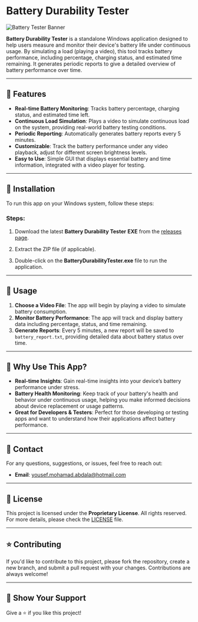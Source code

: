 # Battery Durability Tester

![Battery Tester Banner](https://img.shields.io/badge/Project-Battery_Durability_Tester-blue)

**Battery Durability Tester** is a standalone Windows application designed to help users measure and monitor their device's battery life under continuous usage. By simulating a load (playing a video), this tool tracks battery performance, including percentage, charging status, and estimated time remaining. It generates periodic reports to give a detailed overview of battery performance over time.

---

## 🚀 Features

- **Real-time Battery Monitoring**: Tracks battery percentage, charging status, and estimated time left.
- **Continuous Load Simulation**: Plays a video to simulate continuous load on the system, providing real-world battery testing conditions.
- **Periodic Reporting**: Automatically generates battery reports every 5 minutes.
- **Customizable**: Track the battery performance under any video playback, adjust for different screen brightness levels.
- **Easy to Use**: Simple GUI that displays essential battery and time information, integrated with a video player for testing.

---

## 🔧 Installation

To run this app on your Windows system, follow these steps:

### Steps:

1. Download the latest **Battery Durability Tester** **EXE** from the [releases page](https://github.com/lordpaoloo/BatteryDurabilityTester/releases).
   
2. Extract the ZIP file (if applicable).

3. Double-click on the **BatteryDurabilityTester.exe** file to run the application.

---

## 🎥 Usage

1. **Choose a Video File**: The app will begin by playing a video to simulate battery consumption.
2. **Monitor Battery Performance**: The app will track and display battery data including percentage, status, and time remaining.
3. **Generate Reports**: Every 5 minutes, a new report will be saved to `battery_report.txt`, providing detailed data about battery status over time.

---

## 🌟 Why Use This App?

- **Real-time Insights**: Gain real-time insights into your device’s battery performance under stress.
- **Battery Health Monitoring**: Keep track of your battery's health and behavior under continuous usage, helping you make informed decisions about device replacement or usage patterns.
- **Great for Developers & Testers**: Perfect for those developing or testing apps and want to understand how their applications affect battery performance.

---

## 📧 Contact

For any questions, suggestions, or issues, feel free to reach out:

- **Email**: [yousef.mohamad.abdala@hotmail.com](mailto:yousef.mohamad.abdala@hotmail.com)

---

## 📝 License

This project is licensed under the **Proprietary License**. All rights reserved. For more details, please check the [LICENSE](LICENSE) file.

---

## ⭐ Contributing

If you'd like to contribute to this project, please fork the repository, create a new branch, and submit a pull request with your changes. Contributions are always welcome!

---

## 🚀 Show Your Support

Give a ⭐️ if you like this project!
